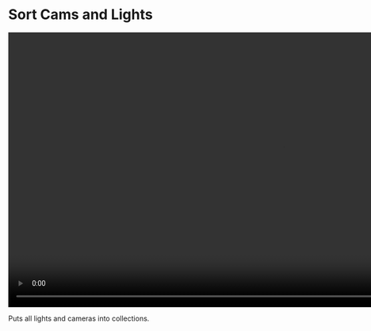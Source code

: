<h1> Sort Cams and Lights </h1>

<video controls autoplay loop muted style="width: 220%;">
  <source src="/gifs/sort_cams_and_lights.mp4" type="video/mp4">
</video>

<br>

Puts all lights and cameras into collections.
